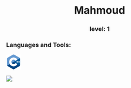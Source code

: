 <h1 align="center">Mahmoud</h1>
<h3 align="center">level: 1</h3>

<p align="left">
</p>
<h3 align="left">Languages and Tools:</h3>
<p align="left"> <a href="https://www.w3schools.com/cpp/" target="_blank" rel="noreferrer"> <img src="https://raw.githubusercontent.com/devicons/devicon/master/icons/cplusplus/cplusplus-original.svg" alt="cplusplus" width="40" height="40"/> </a> </p>

<img src="https://user-images.githubusercontent.com/74038190/212741999-016fddbd-617a-4448-8042-0ecf907aea25.gif">


